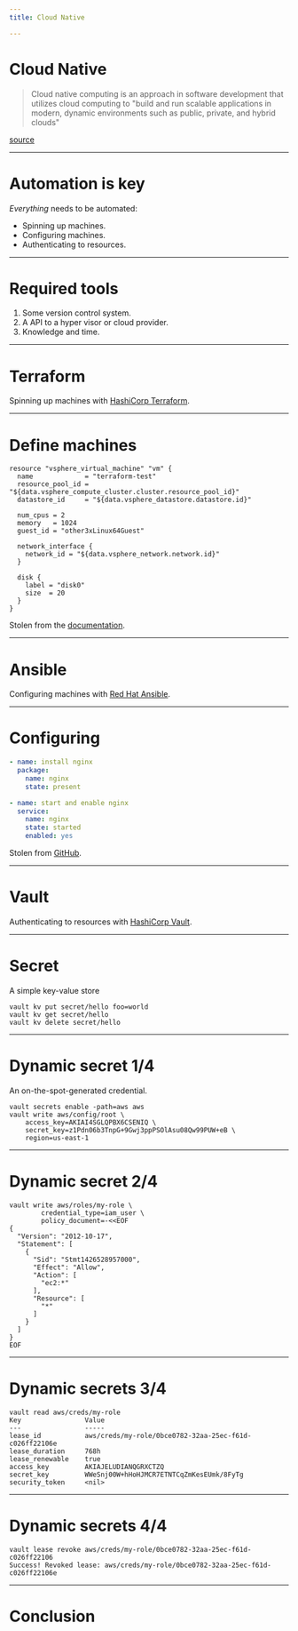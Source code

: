 ```yaml
---
title: Cloud Native

---
```


# Cloud Native

> Cloud native computing is an approach in software development that utilizes cloud computing to "build and run scalable applications in modern, dynamic environments such as public, private, and hybrid clouds"

[source](https://en.wikipedia.org/wiki/Cloud_native_computing)

---

# Automation is key

*Everything* needs to be automated:

- Spinning up machines.
- Configuring machines.
- Authenticating to resources.

---

# Required tools

1. Some version control system.
2. A API to a hyper visor or cloud provider.
3. Knowledge and time.

---

# Terraform

Spinning up machines with [HashiCorp Terraform](https://www.terraform.io/).

----

# Define machines

```hcl
resource "vsphere_virtual_machine" "vm" {
  name             = "terraform-test"
  resource_pool_id = "${data.vsphere_compute_cluster.cluster.resource_pool_id}"
  datastore_id     = "${data.vsphere_datastore.datastore.id}"

  num_cpus = 2
  memory   = 1024
  guest_id = "other3xLinux64Guest"

  network_interface {
    network_id = "${data.vsphere_network.network.id}"
  }

  disk {
    label = "disk0"
    size  = 20
  }
}
```

Stolen from the [documentation](https://registry.terraform.io/providers/hashicorp/vsphere/latest/docs/resources/virtual_machine).

---

# Ansible

Configuring machines with [Red Hat Ansible](https://www.ansible.com/).

----

# Configuring

```yaml
- name: install nginx
  package:
    name: nginx
    state: present

- name: start and enable nginx
  service:
    name: nginx
    state: started
    enabled: yes
```
Stolen from [GitHub](https://github.com/robertdebock/ansible-role-nginx/blob/master/tasks/main.yml).

---

# Vault

Authenticating to resources with [HashiCorp Vault](https://www.vaultproject.io/).

----

# Secret

A simple key-value store

```shell
vault kv put secret/hello foo=world
vault kv get secret/hello
vault kv delete secret/hello
```

----

# Dynamic secret 1/4

An on-the-spot-generated credential.

```shell
vault secrets enable -path=aws aws
vault write aws/config/root \
    access_key=AKIAI4SGLQPBX6CSENIQ \
    secret_key=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 \
    region=us-east-1
```

----

# Dynamic secret 2/4

```shell
vault write aws/roles/my-role \
        credential_type=iam_user \
        policy_document=-<<EOF
{
  "Version": "2012-10-17",
  "Statement": [
    {
      "Sid": "Stmt1426528957000",
      "Effect": "Allow",
      "Action": [
        "ec2:*"
      ],
      "Resource": [
        "*"
      ]
    }
  ]
}
EOF
```

----

# Dynamic secrets 3/4

```shell
vault read aws/creds/my-role
Key                Value
---                -----
lease_id           aws/creds/my-role/0bce0782-32aa-25ec-f61d-c026ff22106e
lease_duration     768h
lease_renewable    true
access_key         AKIAJELUDIANQGRXCTZQ
secret_key         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
security_token     <nil>
```

----

# Dynamic secrets 4/4

```
vault lease revoke aws/creds/my-role/0bce0782-32aa-25ec-f61d-c026ff22106
Success! Revoked lease: aws/creds/my-role/0bce0782-32aa-25ec-f61d-c026ff22106e
```

---

# Conclusion
